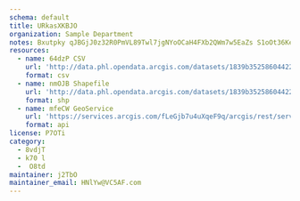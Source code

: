 ```yaml
---
schema: default
title: URkasXKBJO 
organization: Sample Department 
notes: Bxutpky qJBGjJ0z32R0PmVL89Twl7jgNYoOCaH4FXb2QWm7w5EaZs S1oOt36KekD6nW4q8cXiFgRLTS5I9uHCKvrVcIsfzbepA 
resources:
  - name: 64dzP CSV
    url: 'http://data.phl.opendata.arcgis.com/datasets/1839b35258604422b0b520cbb668df0d_0.csv'
    format: csv
  - name: nmOJB Shapefile
    url: 'http://data.phl.opendata.arcgis.com/datasets/1839b35258604422b0b520cbb668df0d_0.zip'
    format: shp
  - name: mfeCW GeoService
    url: 'https://services.arcgis.com/fLeGjb7u4uXqeF9q/arcgis/rest/services/Air_Monitoring_Stations/FeatureServer/0/query'
    format: api
license: P7OTi 
category:
  - 8vdjT 
  - k70 l 
  -  O8td 
maintainer: j2TbO  
maintainer_email: HNlYw@VC5AF.com
---
```

